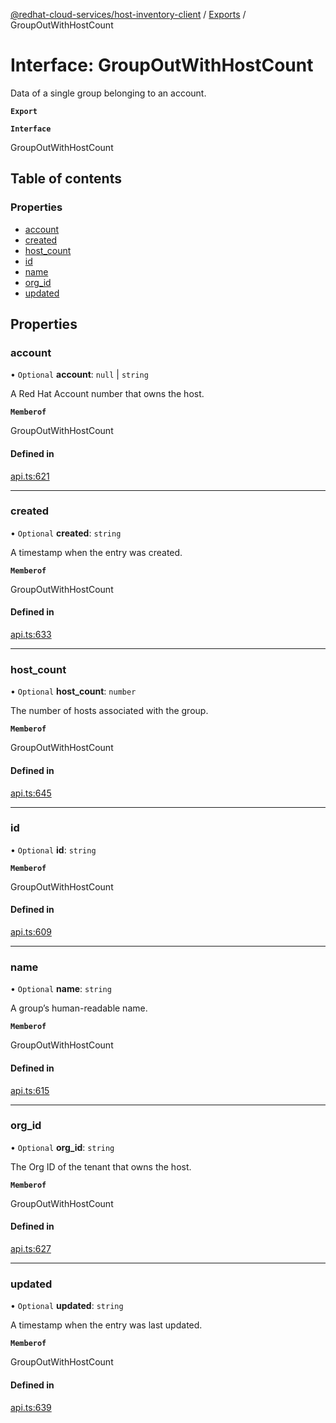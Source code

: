 [@redhat-cloud-services/host-inventory-client](../README.md) / [Exports](../modules.md) / GroupOutWithHostCount

# Interface: GroupOutWithHostCount

Data of a single group belonging to an account.

**`Export`**

**`Interface`**

GroupOutWithHostCount

## Table of contents

### Properties

- [account](GroupOutWithHostCount.md#account)
- [created](GroupOutWithHostCount.md#created)
- [host\_count](GroupOutWithHostCount.md#host_count)
- [id](GroupOutWithHostCount.md#id)
- [name](GroupOutWithHostCount.md#name)
- [org\_id](GroupOutWithHostCount.md#org_id)
- [updated](GroupOutWithHostCount.md#updated)

## Properties

### account

• `Optional` **account**: ``null`` \| `string`

A Red Hat Account number that owns the host.

**`Memberof`**

GroupOutWithHostCount

#### Defined in

[api.ts:621](https://github.com/RedHatInsights/javascript-clients/blob/master/packages/host-inventory/api.ts#L621)

___

### created

• `Optional` **created**: `string`

A timestamp when the entry was created.

**`Memberof`**

GroupOutWithHostCount

#### Defined in

[api.ts:633](https://github.com/RedHatInsights/javascript-clients/blob/master/packages/host-inventory/api.ts#L633)

___

### host\_count

• `Optional` **host\_count**: `number`

The number of hosts associated with the group.

**`Memberof`**

GroupOutWithHostCount

#### Defined in

[api.ts:645](https://github.com/RedHatInsights/javascript-clients/blob/master/packages/host-inventory/api.ts#L645)

___

### id

• `Optional` **id**: `string`

**`Memberof`**

GroupOutWithHostCount

#### Defined in

[api.ts:609](https://github.com/RedHatInsights/javascript-clients/blob/master/packages/host-inventory/api.ts#L609)

___

### name

• `Optional` **name**: `string`

A group’s human-readable name.

**`Memberof`**

GroupOutWithHostCount

#### Defined in

[api.ts:615](https://github.com/RedHatInsights/javascript-clients/blob/master/packages/host-inventory/api.ts#L615)

___

### org\_id

• `Optional` **org\_id**: `string`

The Org ID of the tenant that owns the host.

**`Memberof`**

GroupOutWithHostCount

#### Defined in

[api.ts:627](https://github.com/RedHatInsights/javascript-clients/blob/master/packages/host-inventory/api.ts#L627)

___

### updated

• `Optional` **updated**: `string`

A timestamp when the entry was last updated.

**`Memberof`**

GroupOutWithHostCount

#### Defined in

[api.ts:639](https://github.com/RedHatInsights/javascript-clients/blob/master/packages/host-inventory/api.ts#L639)
